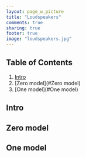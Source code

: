 ```yaml
---
layout: page_w_picture
title: "Loudspeakers"
comments: true
sharing: true
footer: true
image: "loudspeakers.jpg"
---
```



## Table of Contents
1. [Intro](#Intro)
2. [Zero model](#Zero model)
3. [One model](#One model)


<a name="Intro"></a>

## Intro



<a name="Zero model"></a>

## Zero model



<a name="One model"></a>

## One model


